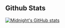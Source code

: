 ## Github Stats
[![Midnight's GitHub stats](https://github-readme-stats.vercel.app/api?username=TheMidnight0)](https://github.com/anuraghazra/github-readme-stats)
